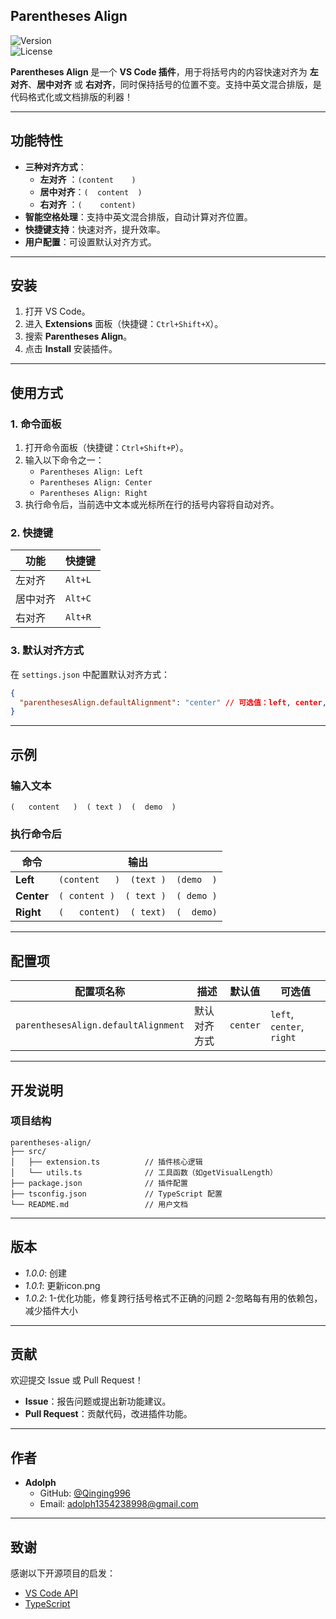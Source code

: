 
## **Parentheses Align**  
![Version](https://img.shields.io/badge/version-1.0.0-blue)  
![License](https://img.shields.io/badge/license-MIT-green)  

**Parentheses Align** 是一个 **VS Code 插件**，用于将括号内的内容快速对齐为 **左对齐**、**居中对齐** 或 **右对齐**，同时保持括号的位置不变。支持中英文混合排版，是代码格式化或文档排版的利器！

---

## **功能特性**
- **三种对齐方式**：
  - **左对齐**  ：`(content    )`
  - **居中对齐**：`(  content  )`
  - **右对齐**  ：`(    content)`
- **智能空格处理**：支持中英文混合排版，自动计算对齐位置。
- **快捷键支持**：快速对齐，提升效率。
- **用户配置**：可设置默认对齐方式。

---

## **安装**
1. 打开 VS Code。
2. 进入 **Extensions** 面板（快捷键：`Ctrl+Shift+X`）。
3. 搜索 **Parentheses Align**。
4. 点击 **Install** 安装插件。

---

## **使用方式**
### **1. 命令面板**
1. 打开命令面板（快捷键：`Ctrl+Shift+P`）。
2. 输入以下命令之一：
   - `Parentheses Align: Left`
   - `Parentheses Align: Center`
   - `Parentheses Align: Right`
3. 执行命令后，当前选中文本或光标所在行的括号内容将自动对齐。

### **2. 快捷键**
| 功能       |  快捷键  |
|----------- |---------|
| 左对齐     | `Alt+L` |
| 居中对齐   | `Alt+C` |
| 右对齐     | `Alt+R` |

### **3. 默认对齐方式**
在 `settings.json` 中配置默认对齐方式：
```json
{
  "parenthesesAlign.defaultAlignment": "center" // 可选值：left, center, right
}
```

---

## **示例**
### **输入文本**
```text
(   content   )  ( text )  (  demo  )
```

### **执行命令后**
| 命令       | 输出                          |
|------------|-------------------------------|
| **Left**   | `(content   )  (text )  (demo  )` |
| **Center** | `( content )  ( text )  ( demo )` |
| **Right**  | `(   content)  ( text)  (  demo)` |

---

## **配置项**
| 配置项名称                     | 描述                          | 默认值  | 可选值          |
|--------------------------------|-------------------------------|---------|-----------------|
| `parenthesesAlign.defaultAlignment` | 默认对齐方式                  | `center` | `left`, `center`, `right` |

---

## **开发说明**
### **项目结构**
```
parentheses-align/
├── src/
│   ├── extension.ts          // 插件核心逻辑
│   └── utils.ts              // 工具函数（如getVisualLength）
├── package.json              // 插件配置
├── tsconfig.json             // TypeScript 配置
└── README.md                 // 用户文档
```
---

## **版本**
- *1.0.0*: 创建
- *1.0.1*: 更新icon.png
- *1.0.2*: 1-优化功能，修复跨行括号格式不正确的问题
           2-忽略每有用的依赖包，减少插件大小
---

## **贡献**
欢迎提交 Issue 或 Pull Request！  
- **Issue**：报告问题或提出新功能建议。
- **Pull Request**：贡献代码，改进插件功能。

---

## **作者**
- **Adolph**  
  - GitHub: [@Qinging996](https://github.com/Qingling996/Parentheses-align?tab=readme-ov-file)  
  - Email: adolph1354238998@gmail.com

---

## **致谢**
感谢以下开源项目的启发：
- [VS Code API](https://code.visualstudio.com/api)
- [TypeScript](https://www.typescriptlang.org/)

